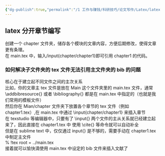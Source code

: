 ```yaml
---
{"dg-publish":true,"permalink":"/1 工作与赚钱/科研技巧/论文写作/Latex/latex文件组织/","title":"latex文件组织"}
---
```



## latex 分开章节编写
创建一个 chapter 文件夹，储存各个模块的文章内容，方便后期修改，使得文章更有条理。  
在 main.tex 中，输入/input{chapter/chapter1}即可引用 chapter1 的代码。
### 如何解决子文件夹的 tex 文件无法引用主文件夹的 bib 的问题
核心在于建立起不同文件之间的主次关系  
比如，你的文章主 tex 文件是放在 Main 这个文件夹里的 main.tex 文件，通常 \addbibresource{} 或者 \bibliography{} 都是在 main.tex 中指定的（也就是我们常用的模板文件）  
然后你在 Mian/chapter 文件夹下放置各个章节的 tex 文件（例如 chapter1.tex）,在 main.tex 中通过 \input{chapter/chapter1} 来插入章节  
在 texstudio 等编辑器中，只要有了 \input{} 两个文件的主从关系就已经建立起来了，因此直接在 chapter1.tex 中 使用 \cite{} 等命令就可以自动补全  
但是在 sublime text 中，仅仅通过 input{} 是不够的，需要手动在 chapter1.tex 中制定主文件  
% !tex root = ../main.tex  
接着就可以愉快滴使用 main.tex 中设定的 bib 文件来插入文献了